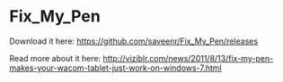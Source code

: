 # Fix_My_Pen

Download it here: https://github.com/saveenr/Fix_My_Pen/releases

Read more about it here: http://viziblr.com/news/2011/8/13/fix-my-pen-makes-your-wacom-tablet-just-work-on-windows-7.html
